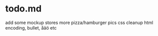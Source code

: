 # todo.md
add some mockup stores
more pizza/hamburger pics
css cleanup
html encoding, bullet, åäö etc
